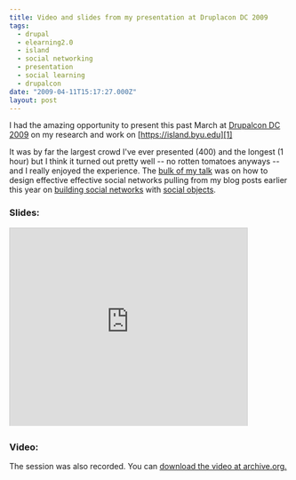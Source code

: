 ```yaml
---
title: Video and slides from my presentation at Druplacon DC 2009
tags:
  - drupal
  - elearning2.0
  - island
  - social networking
  - presentation
  - social learning
  - drupalcon
date: "2009-04-11T15:17:27.000Z"
layout: post
---
```


I had the amazing opportunity to present this past March at [Drupalcon DC 2009][0] on my research and work on [https://island.byu.edu][1]

It was by far the largest crowd I've ever presented (400) and the longest (1 hour) but I think it turned out pretty well -- no rotten tomatoes anyways -- and I really enjoyed the experience. The [bulk of my talk][2] was on how to design effective effective social networks pulling from my blog posts earlier this year on [building social networks][3] with [social objects][4].

### Slides:

<p>
  <iframe src="http://www.slideshare.net/slideshow/embed_code/1108515" width="427" height="356" frameborder="0" marginwidth="0" marginheight="0" scrolling="no" style="border:1px solid #CCC; border-width:1px 1px 0; margin-bottom:5px; max-width: 100%;" allowfullscreen> </iframe>
</p>

### Video:

The session was also recorded. You can [download the video at archive.org.][8]


[0]: http://dc2009.drupalcon.org/
[1]: https://island.byu.edu
[2]: http://dc2009.drupalcon.org/session/building-advanced-social-networks-large-us-university
[3]: /how-design-social-networking-site-using-social-objects
[4]: /what-are-social-objects
[5]: http://www.slideshare.net/kylemathews/drupalcon-dc-presentation?type=powerpoint "Drupalcon Dc Presentation"
[6]: http://www.slideshare.net/
[7]: http://www.slideshare.net/kylemathews
[8]: http://www.archive.org/details/DrupalconDc2009-BuildingAdvancedSocialNetworksAtALargeU.s.University

